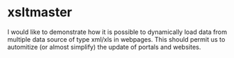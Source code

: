 # xsltmaster
I would like to demonstrate how it is possible to dynamically load data from multiple data source of type xml/xls in webpages.
This should permit us to automitize (or almost simplify) the update of portals and websites.
